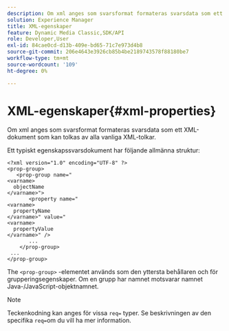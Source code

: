 ```yaml
---
description: Om xml anges som svarsformat formateras svarsdata som ett XML-dokument som kan tolkas av alla vanliga XML-tolkar.
solution: Experience Manager
title: XML-egenskaper
feature: Dynamic Media Classic,SDK/API
role: Developer,User
exl-id: 84cae0cd-d13b-409e-bd65-71c7e973d4b8
source-git-commit: 206e4643e3926cb85b4be2189743578f88180be7
workflow-type: tm+mt
source-wordcount: '109'
ht-degree: 0%

---
```


# XML-egenskaper{#xml-properties}

Om xml anges som svarsformat formateras svarsdata som ett XML-dokument som kan tolkas av alla vanliga XML-tolkar.

Ett typiskt egenskapssvarsdokument har följande allmänna struktur:

```
<?xml version="1.0" encoding="UTF-8" ?>
<prop-group>
   <prop-group name="
<varname>
  objectName
</varname>">
       <property name="
<varname>
  propertyName
</varname>" value="
<varname>
  propertyValue
</varname>" />
       ...
    </prop-group>
 ...
</prop-group>
```

The `<prop-group>` -elementet används som den yttersta behållaren och för grupperingsegenskaper. Om en grupp har namnet motsvarar namnet Java-/JavaScript-objektnamnet.

>[!NOTE]
>
>Teckenkodning kan anges för vissa `req=` typer. Se beskrivningen av den specifika `req=`om du vill ha mer information.
